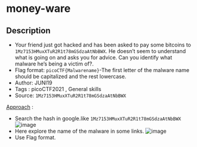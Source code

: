 # money-ware

## Description
- Your friend just got hacked and has been asked to pay some bitcoins to `1Mz7153HMuxXTuR2R1t78mGSdzaAtNbBWX`. He doesn’t seem to understand what is going on and asks you for advice. Can you identify what malware he’s being a victim of?.
- Flag format: `picoCTF{Malwarename}`-The first letter of the malware name should be capitalized and the rest lowercase.
- Author: JUNI19
- Tags  : picoCTF2021 , General skills
- Source: `1Mz7153HMuxXTuR2R1t78mGSdzaAtNbBWX`

<ins>Approach</ins> :
- Search the hash in google.like `1Mz7153HMuxXTuR2R1t78mGSdzaAtNbBWX`
![image](https://github.com/RajkumarShanmugam1/picoCTF_writeups/assets/76644058/9be454bd-4c0e-4103-92a6-c6e454fd0088)
- Here explore the name of the malware in some links.
![image](https://github.com/RajkumarShanmugam1/picoCTF_writeups/assets/76644058/3634499f-b6b7-442e-9df9-d8f541aaa59d)
- Use Flag format.
